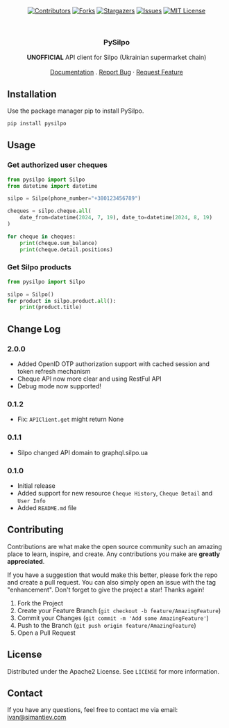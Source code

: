<div align="center">

[![Contributors][contributors-shield]][contributors-url]
[![Forks][forks-shield]][forks-url]
[![Stargazers][stars-shield]][stars-url]
[![Issues][issues-shield]][issues-url]
[![MIT License][license-shield]][license-url]

</div>

<br />
<div align="center">
  <h3 align="center">PySilpo</h3>

  <p align="center">
    <b>UNOFFICIAL</b> API client for Silpo (Ukrainian supermarket chain)
    <br />
    <br />
    <a href="https://pysilpo.readthedocs.io">Documentation</a>
    .
    <a href="https://github.com/iYasha/pysilpo/issues">Report Bug</a>
    ·
    <a href="https://github.com/iYasha/pysilpo/issues">Request Feature</a>
  </p>
</div>

## Installation

Use the package manager pip to install PySilpo.

```bash
pip install pysilpo
```

## Usage

### Get authorized user cheques

```python
from pysilpo import Silpo
from datetime import datetime

silpo = Silpo(phone_number="+380123456789")

cheques = silpo.cheque.all(
    date_from=datetime(2024, 7, 19), date_to=datetime(2024, 8, 19)
)

for cheque in cheques:
    print(cheque.sum_balance)
    print(cheque.detail.positions)
```

### Get Silpo products

```python
from pysilpo import Silpo

silpo = Silpo()
for product in silpo.product.all():
    print(product.title)
```

## Change Log

### 2.0.0
- Added OpenID OTP authorization support with cached session and token refresh mechanism
- Cheque API now more clear and using RestFul API
- Debug mode now supported!

### 0.1.2
- Fix: `APIClient.get` might return None

### 0.1.1
- Silpo changed API domain to graphql.silpo.ua

### 0.1.0
- Initial release
- Added support for new resource `Cheque History`, `Cheque Detail` and `User Info`
- Added `README.md` file

## Contributing
Contributions are what make the open source community such an amazing place to learn, inspire, and create. Any contributions you make are **greatly appreciated**.

If you have a suggestion that would make this better, please fork the repo and create a pull request. You can also simply open an issue with the tag "enhancement".
Don't forget to give the project a star! Thanks again!

1. Fork the Project
2. Create your Feature Branch (`git checkout -b feature/AmazingFeature`)
3. Commit your Changes (`git commit -m 'Add some AmazingFeature'`)
4. Push to the Branch (`git push origin feature/AmazingFeature`)
5. Open a Pull Request

## License
Distributed under the Apache2 License. See `LICENSE` for more information.

## Contact
If you have any questions, feel free to contact me via email: [ivan@simantiev.com](mailto:ivan@simantiev.com)

<!-- MARKDOWN LINKS & IMAGES -->
<!-- https://www.markdownguide.org/basic-syntax/#reference-style-links -->
[contributors-shield]: https://img.shields.io/github/contributors/iyasha/pysilpo.svg?style=for-the-badge
[contributors-url]: https://github.com/iyasha/pysilpo/graphs/contributors
[forks-shield]: https://img.shields.io/github/forks/iyasha/pysilpo.svg?style=for-the-badge
[forks-url]: https://github.com/iyasha/pysilpo/network/members
[stars-shield]: https://img.shields.io/github/stars/iyasha/pysilpo.svg?style=for-the-badge
[stars-url]: https://github.com/iyasha/pysilpo/stargazers
[issues-shield]: https://img.shields.io/github/issues/iyasha/pysilpo.svg?style=for-the-badge
[issues-url]: https://github.com/iyasha/pysilpo/issues
[license-shield]: https://img.shields.io/github/license/iyasha/pysilpo.svg?style=for-the-badge
[license-url]: https://github.com/iyasha/pysilpo/blob/main/LICENSE
